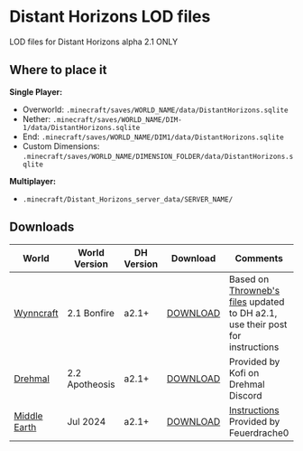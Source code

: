 # Distant Horizons LOD files
LOD files for Distant Horizons alpha 2.1 ONLY  

## Where to place it
**Single Player:** 
- Overworld: `.minecraft/saves/WORLD_NAME/data/DistantHorizons.sqlite` 
- Nether: `.minecraft/saves/WORLD_NAME/DIM-1/data/DistantHorizons.sqlite`
- End: `.minecraft/saves/WORLD_NAME/DIM1/data/DistantHorizons.sqlite`
- Custom Dimensions: `.minecraft/saves/WORLD_NAME/DIMENSION_FOLDER/data/DistantHorizons.sqlite`

**Multiplayer:**
- `.minecraft/Distant_Horizons_server_data/SERVER_NAME/`

## Downloads
| World | World Version | DH Version | Download | Comments | Download Version |
| --- | --- | ---| --- | --- | --- |
| [Wynncraft](https://wynncraft.com/) | 2.1 Bonfire | a2.1+ | [DOWNLOAD](../..//releases/tag/wynn1.2) | Based on [Throwneb's files](https://forums.wynncraft.com/threads/distant-horizons-v2-lod-files-for-wynncraft-map.315647/) updated to DH a2.1, use their post for instructions | wynn1.2
| [Drehmal](https://www.drehmal.net/) | 2.2 Apotheosis | a2.1+ | [DOWNLOAD](https://drive.usercontent.google.com/download?id=1Sb9k6IC0z-qu6gNy28mX8cEyvjd_ovQr&export=download&authuser=0) | Provided by Kofi on Drehmal Discord | external
| [Middle Earth](https://www.mcmiddleearth.com/) | Jul 2024 | a2.1+ | [DOWNLOAD](https://www.mcmiddleearth.com/community/resources/distant-horizons-base.170/download) | [Instructions](https://www.mcmiddleearth.com/community/resources/distant-horizons-lods.171/) Provided by Feuerdrache0 | external
